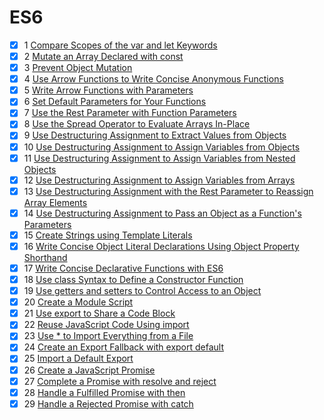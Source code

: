 # ES6
 - [x] 1  [Compare Scopes of the var and let Keywords](https://www.freecodecamp.org/learn/javascript-algorithms-and-data-structures/es6/compare-scopes-of-the-var-and-let-keywords)
 - [x] 2  [Mutate an Array Declared with const](https://www.freecodecamp.org/learn/javascript-algorithms-and-data-structures/es6/mutate-an-array-declared-with-const)
 - [x] 3  [Prevent Object Mutation](https://www.freecodecamp.org/learn/javascript-algorithms-and-data-structures/es6/prevent-object-mutation)
 - [x] 4  [Use Arrow Functions to Write Concise Anonymous Functions](https://www.freecodecamp.org/learn/javascript-algorithms-and-data-structures/es6/use-arrow-functions-to-write-concise-anonymous-functions)
 - [x] 5  [Write Arrow Functions with Parameters](https://www.freecodecamp.org/learn/javascript-algorithms-and-data-structures/es6/write-arrow-functions-with-parameters)
 - [x] 6  [Set Default Parameters for Your Functions](https://www.freecodecamp.org/learn/javascript-algorithms-and-data-structures/es6/set-default-parameters-for-your-functions)
 - [x] 7  [Use the Rest Parameter with Function Parameters](https://www.freecodecamp.org/learn/javascript-algorithms-and-data-structures/es6/use-the-rest-parameter-with-function-parameters)
 - [x] 8  [Use the Spread Operator to Evaluate Arrays In-Place](https://www.freecodecamp.org/learn/javascript-algorithms-and-data-structures/es6/use-the-spread-operator-to-evaluate-arrays-in-place)
 - [x] 9  [Use Destructuring Assignment to Extract Values from Objects](https://www.freecodecamp.org/learn/javascript-algorithms-and-data-structures/es6/use-destructuring-assignment-to-extract-values-from-objects)
 - [x] 10  [Use Destructuring Assignment to Assign Variables from Objects](https://www.freecodecamp.org/learn/javascript-algorithms-and-data-structures/es6/use-destructuring-assignment-to-assign-variables-from-objects)
 - [x] 11  [Use Destructuring Assignment to Assign Variables from Nested Objects](https://www.freecodecamp.org/learn/javascript-algorithms-and-data-structures/es6/use-destructuring-assignment-to-assign-variables-from-nested-objects)
 - [x] 12  [Use Destructuring Assignment to Assign Variables from Arrays](https://www.freecodecamp.org/learn/javascript-algorithms-and-data-structures/es6/use-destructuring-assignment-to-assign-variables-from-arrays)
 - [x] 13  [Use Destructuring Assignment with the Rest Parameter to Reassign Array Elements](https://www.freecodecamp.org/learn/javascript-algorithms-and-data-structures/es6/use-destructuring-assignment-with-the-rest-parameter-to-reassign-array-elements)
 - [x] 14  [Use Destructuring Assignment to Pass an Object as a Function's Parameters](https://www.freecodecamp.org/learn/javascript-algorithms-and-data-structures/es6/use-destructuring-assignment-to-pass-an-object-as-a-functions-parameters)
 - [x] 15  [Create Strings using Template Literals](https://www.freecodecamp.org/learn/javascript-algorithms-and-data-structures/es6/create-strings-using-template-literals)
 - [x] 16  [Write Concise Object Literal Declarations Using Object Property Shorthand](https://www.freecodecamp.org/learn/javascript-algorithms-and-data-structures/es6/write-concise-object-literal-declarations-using-object-property-shorthand)
 - [x] 17  [Write Concise Declarative Functions with ES6](https://www.freecodecamp.org/learn/javascript-algorithms-and-data-structures/es6/write-concise-declarative-functions-with-es6)
 - [x] 18  [Use class Syntax to Define a Constructor Function](https://www.freecodecamp.org/learn/javascript-algorithms-and-data-structures/es6/use-class-syntax-to-define-a-constructor-function)
 - [x] 19  [Use getters and setters to Control Access to an Object](https://www.freecodecamp.org/learn/javascript-algorithms-and-data-structures/es6/use-getters-and-setters-to-control-access-to-an-object)
 - [x] 20  [Create a Module Script](https://www.freecodecamp.org/learn/javascript-algorithms-and-data-structures/es6/create-a-module-script)
 - [x] 21  [Use export to Share a Code Block](https://www.freecodecamp.org/learn/javascript-algorithms-and-data-structures/es6/use-export-to-share-a-code-block)
 - [x] 22  [Reuse JavaScript Code Using import](https://www.freecodecamp.org/learn/javascript-algorithms-and-data-structures/es6/reuse-javascript-code-using-import)
 - [x] 23  [Use * to Import Everything from a File](https://www.freecodecamp.org/learn/javascript-algorithms-and-data-structures/es6/use--to-import-everything-from-a-file)
 - [x] 24  [Create an Export Fallback with export default](https://www.freecodecamp.org/learn/javascript-algorithms-and-data-structures/es6/create-an-export-fallback-with-export-default)
 - [x] 25  [Import a Default Export](https://www.freecodecamp.org/learn/javascript-algorithms-and-data-structures/es6/import-a-default-export)
 - [x] 26  [Create a JavaScript Promise](https://www.freecodecamp.org/learn/javascript-algorithms-and-data-structures/es6/create-a-javascript-promise)
 - [x] 27  [Complete a Promise with resolve and reject](https://www.freecodecamp.org/learn/javascript-algorithms-and-data-structures/es6/complete-a-promise-with-resolve-and-reject)
 - [x] 28  [Handle a Fulfilled Promise with then](https://www.freecodecamp.org/learn/javascript-algorithms-and-data-structures/es6/handle-a-fulfilled-promise-with-then)
 - [x] 29  [Handle a Rejected Promise with catch](https://www.freecodecamp.org/learn/javascript-algorithms-and-data-structures/es6/handle-a-rejected-promise-with-catch)